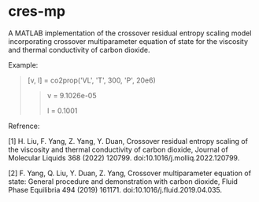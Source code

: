 # cres-mp
A MATLAB implementation of the crossover residual entropy scaling model incorporating crossover multiparameter equation of state for the viscosity and thermal conductivity of carbon dioxide.

Example:
> [v, l] = co2prop('VL', 'T', 300, 'P', 20e6)
>
>> v = 9.1026e-05
>>   
>> l = 0.1001

Refrence:

[1] H. Liu, F. Yang, Z. Yang, Y. Duan, Crossover residual entropy scaling of the viscosity and thermal conductivity of carbon dioxide, Journal of Molecular Liquids 368 (2022) 120799. doi:10.1016/j.molliq.2022.120799.

[2] F. Yang, Q. Liu, Y. Duan, Z. Yang, Crossover multiparameter equation of state: General procedure and demonstration with carbon dioxide, Fluid Phase Equilibria 494 (2019) 161171. doi:10.1016/j.fluid.2019.04.035.
